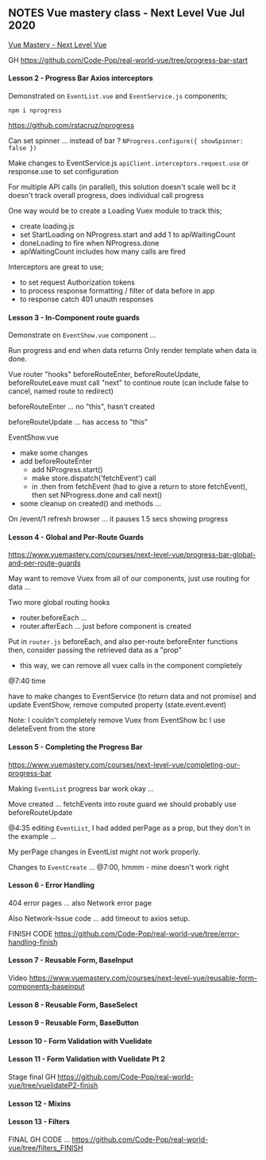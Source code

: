 ## NOTES Vue mastery class - Next Level Vue    Jul 2020

[Vue Mastery - Next Level Vue](https://www.vuemastery.com/courses/next-level-vue/progress-bar-axios-interceptors)

GH https://github.com/Code-Pop/real-world-vue/tree/progress-bar-start

#### Lesson 2 - Progress Bar Axios interceptors

Demonstrated on `EventList.vue` and `EventService.js` components;

`npm i nprogress`

https://github.com/rstacruz/nprogress

Can set spinner ... instead of bar ? 
`NProgress.configure({ showSpinner: false })`

Make changes to EventService.js
`apiClient.interceptors.request.use` or response.use to set configuration

For multiple API calls (in parallel), this solution doesn't scale well
bc it doesn't track overall progress, does individual call progress

One way would be to create a Loading Vuex module to track this;
 * create loading.js
 * set StartLoading on NProgress.start and add 1 to apiWaitingCount
 * doneLoading to fire when NProgress.done
 * apiWaitingCount includes how many calls are fired
 
Interceptors are great to use;
 * to set request Authorization tokens
 * to process response formatting / filter of data before in app
 * to response catch 401 unauth responses
 
 #### Lesson 3 - In-Component route guards
 
 Demonstrate on `EventShow.vue` component ...
 
 Run progress and end when data returns
 Only render template when data is done.
 
 Vue router "hooks"
 beforeRouteEnter, beforeRouteUpdate, beforeRouteLeave
 must call "next" to continue route (can include false to cancel, named route to redirect)
 
 beforeRouteEnter ... no "this", hasn't created
 
 beforeRouteUpdate ... has access to "this"

EventShow.vue
 * make some changes
 * add beforeRouteEnter
    * add NProgress.start()
    * make store.dispatch('fetchEvent') call
    * in .then from fetchEvent (had to give a return to store fetchEvent), then set NProgress.done
    and call next()
 * some cleanup on created() and methods ...
 
 On /event/1 refresh browser ... it pauses 1.5 secs showing progress
 
#### Lesson 4 - Global and Per-Route Guards

https://www.vuemastery.com/courses/next-level-vue/progress-bar-global-and-per-route-guards

May want to remove Vuex from all of our components, just use routing for data ...

Two more global routing hooks
 * router.beforeEach ... 
 * router.afterEach ... just before component is created 

Put in `router.js` beforeEach, and also per-route beforeEnter functions  
then, consider passing the retrieved data as a "prop" 
 * this way, we can remove all vuex calls in the component completely

@7:40 time

have to make changes to EventService (to return data and not promise) and 
update EventShow, remove computed property (state.event.event)

Note:  I couldn't completely remove Vuex from EventShow bc I use deleteEvent from the store

#### Lesson 5 - Completing the Progress Bar

https://www.vuemastery.com/courses/next-level-vue/completing-our-progress-bar

Making `EventList` progress bar work okay ... 

Move created ... fetchEvents into route guard
we should probably use beforeRouteUpdate

@4:35 editing `EventList`, I had added perPage as a prop, but they 
don't in the example ...

My perPage changes in EventList might not work properly.

Changes to `EventCreate` ... @7:00, hmmm - mine doesn't work right

#### Lesson 6 -  Error Handling

404 error pages ... also Network error page

Also Network-Issue code ... add timeout to axios setup.

FINISH CODE https://github.com/Code-Pop/real-world-vue/tree/error-handling-finish



 




#### Lesson 7 -  Reusable Form, BaseInput

Video https://www.vuemastery.com/courses/next-level-vue/reusable-form-components-baseinput




#### Lesson 8 -  Reusable Form, BaseSelect




#### Lesson 9 -  Reusable Form, BaseButton


#### Lesson 10 - Form Validation with Vuelidate


#### Lesson 11 - Form Validation with Vuelidate Pt 2


Stage final GH https://github.com/Code-Pop/real-world-vue/tree/vuelidateP2-finish


#### Lesson 12 - Mixins


#### Lesson 13 - Filters


FINAL GH CODE ... https://github.com/Code-Pop/real-world-vue/tree/filters_FINISH

 




 
    



